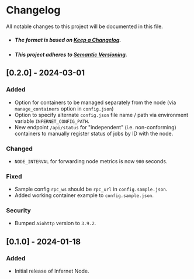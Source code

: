 # Changelog

All notable changes to this project will be documented in this file.

- ##### The format is based on [Keep a Changelog](https://keepachangelog.com/en/1.0.0/).
- ##### This project adheres to [Semantic Versioning](https://semver.org/spec/v2.0.0.html).

## [0.2.0] - 2024-03-01

### Added
- Option for containers to be managed separately from the node (via `manage_containers` option in `config.json`)
- Option to specify alternate `config.json` file name / path via environment variable `INFERNET_CONFIG_PATH`.
- New endpoint `/api/status` for "independent" (i.e. non-conforming) containers to manually register status of jobs by ID with the node.

### Changed
- `NODE_INTERVAL` for forwarding node metrics is now `900` seconds.

### Fixed
- Sample config `rpc_ws` should be `rpc_url` in `config.sample.json`.
- Added working container example to `config.sample.json`.

### Security
- Bumped `aiohttp` version to `3.9.2`.

## [0.1.0] - 2024-01-18

### Added
- Initial release of Infernet Node.